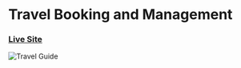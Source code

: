 # Travel Booking and Management

### [Live Site](https://tour-management-frontend-bgso.onrender.com/home)

![Travel Guide](https://i.postimg.cc/TwsKkntC/tripguide.png)
